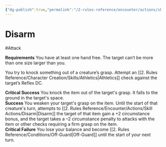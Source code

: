 ```yaml
---
{"dg-publish":true,"permalink":"/2-rules-reference/encounter/actions/skill-actions/disarm/"}
---
```


# Disarm
#Attack 

**Requirements** You have at least one hand free. The target can’t be more than one size larger than you.

You try to knock something out of a creature’s grasp. Attempt an [[2. Rules Reference/Character Creation/Skills/Athletics\|Athletics]] check against the target’s Reflex DC.

**Critical Success** You knock the item out of the target's grasp. It falls to the ground in the target's space.  
**Success** You weaken your target's grasp on the item. Until the start of that creature's turn, attempts to [[2. Rules Reference/Encounter/Actions/Skill Actions/Disarm\|Disarm]] the target of that item gain a +2 circumstance bonus, and the target takes a –2 circumstance penalty to attacks with the item or other checks requiring a firm grasp on the item.  
**Critical Failure** You lose your balance and become [[2. Rules Reference/Conditions/Off-Guard\|Off-Guard]] until the start of your next turn.
